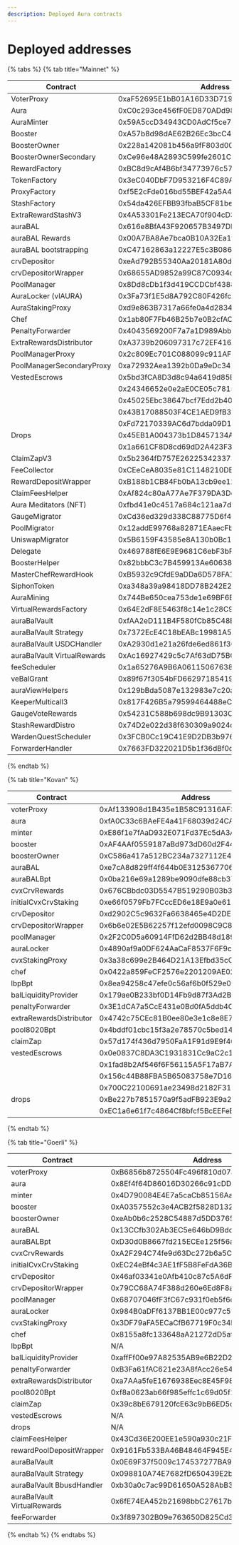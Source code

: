 ```yaml
---
description: Deployed Aura contracts
---
```


# Deployed addresses



{% tabs %}
{% tab title="Mainnet" %}
<table><thead><tr><th width="235.1428571428571">Contract</th><th>Address</th></tr></thead><tbody><tr><td>VoterProxy</td><td>0xaF52695E1bB01A16D33D7194C28C42b10e0Dbec2</td></tr><tr><td>Aura</td><td>0xC0c293ce456fF0ED870ADd98a0828Dd4d2903DBF</td></tr><tr><td>AuraMinter</td><td>0x59A5ccD34943CD0AdCf5ce703EE9F06889E13707</td></tr><tr><td>Booster</td><td>0xA57b8d98dAE62B26Ec3bcC4a365338157060B234</td></tr><tr><td>BoosterOwner</td><td>0x228a142081b456a9fF803d004504955032989f04</td></tr><tr><td>BoosterOwnerSecondary</td><td>0xCe96e48A2893C599fe2601Cc1918882e1D001EaD</td></tr><tr><td>RewardFactory</td><td>0xBC8d9cAf4B6bf34773976c5707ad1F2778332DcA</td></tr><tr><td>TokenFactory</td><td>0x3eC040DbF7D953216F4C89A2e665d5073445f5Ba</td></tr><tr><td>ProxyFactory</td><td>0xf5E2cFde016bd55BEF42a5A4bAad7E21cd39720d</td></tr><tr><td>StashFactory</td><td>0x54da426EFBB93fbaB5CF81bef03F9B9F00A3E915</td></tr><tr><td>ExtraRewardStashV3</td><td>0x4A53301Fe213ECA70f904cD3766C07DB3A621bF8</td></tr><tr><td>auraBAL</td><td>0x616e8BfA43F920657B3497DBf40D6b1A02D4608d</td></tr><tr><td>auraBAL Rewards</td><td>0x00A7BA8Ae7bca0B10A32Ea1f8e2a1Da980c6CAd2</td></tr><tr><td>auraBAL bootstrapping</td><td>0xC47162863a12227E5c3B0860715F9cF721651C0c</td></tr><tr><td>crvDepositor</td><td>0xeAd792B55340Aa20181A80d6a16db6A0ECd1b827</td></tr><tr><td>crvDepositorWrapper</td><td>0x68655AD9852a99C87C0934c7290BB62CFa5D4123</td></tr><tr><td>PoolManager</td><td>0x8Dd8cDb1f3d419CCDCbf4388bC05F4a7C8aEBD64</td></tr><tr><td>AuraLocker (vlAURA)</td><td>0x3Fa73f1E5d8A792C80F426fc8F84FBF7Ce9bBCAC</td></tr><tr><td>AuraStakingProxy</td><td>0xd9e863B7317a66fe0a4d2834910f604Fd6F89C6c</td></tr><tr><td>Chef</td><td>0x1ab80F7Fb46B25b7e0B2cfAC23Fc88AC37aaf4e9</td></tr><tr><td>PenaltyForwarder</td><td>0x4043569200F7a7a1D989AbbaBC2De2Bde1C20D1E</td></tr><tr><td>ExtraRewardsDistributor</td><td>0xA3739b206097317c72EF416F0E75BB8f58FbD308</td></tr><tr><td>PoolManagerProxy</td><td>0x2c809Ec701C088099c911AF9DdfA4A1Db6110F3c</td></tr><tr><td>PoolManagerSecondaryProxy</td><td>0xa72932Aea1392b0Da9eDc34178dA2B29EcE2de54</td></tr><tr><td>VestedEscrows</td><td>0x5bd3fCA8D3d8c94a6419d85E0a76ec8Da52d836a</td></tr><tr><td></td><td>0x24346652e0e2aE0CE05c781501fDF4Fe4553fAc6</td></tr><tr><td></td><td>0x45025Ebc38647bcf7Edd2b40CfDaF3fbfE1538F5</td></tr><tr><td></td><td>0x43B17088503F4CE1AED9fB302ED6BB51aD6694Fa</td></tr><tr><td></td><td>0xFd72170339AC6d7bdda09D1eACA346B21a30D422</td></tr><tr><td>Drops</td><td>0x45EB1A004373b1D8457134A2C04a42d69D287724</td></tr><tr><td></td><td>0x1a661CF8D8cd69dD2A423F3626A461A24280a8fB</td></tr><tr><td>ClaimZapV3</td><td>0x5b2364fD757E262253423373E4D57C5c011Ad7F4</td></tr><tr><td>FeeCollector</td><td>0xCEeCeA8035e81C1148210DB3b2f870F470CC81bf</td></tr><tr><td>RewardDepositWrapper</td><td>0xB188b1CB84Fb0bA13cb9ee1292769F903A9feC59</td></tr><tr><td>ClaimFeesHelper</td><td>0xAf824c80aA77Ae7F379DA3Dc05fea0dC1941c200</td></tr><tr><td>Aura Meditators (NFT)</td><td>0xfbd41e0c4517a684c121aa7dda2fc462d9592e63</td></tr><tr><td>GaugeMigrator</td><td>0xCd36ed329d338C88775D6f499E99265989DeBA53</td></tr><tr><td>PoolMigrator</td><td>0x12addE99768a82871EAaecFbDB065b12C56F0578</td></tr><tr><td>UniswapMigrator</td><td>0x5B6159F43585e8A130b0Bc1d31e38Ce7028145b6</td></tr><tr><td>Delegate </td><td>0x469788fE6E9E9681C6ebF3bF78e7Fd26Fc015446</td></tr><tr><td>BoosterHelper</td><td>0x82bbbC3c7B459913Ae6063858832a6C2c43D0Bd0</td></tr><tr><td>MasterChefRewardHook</td><td>0xB5932c9CfdE9aDDa6D578FA168D7F8D2688b84Da</td></tr><tr><td>SiphonToken</td><td>0xa348a39a98418DD78B242E2fD7B14e18aC080e75</td></tr><tr><td>AuraMining</td><td>0x744Be650cea753de1e69BF6BAd3c98490A855f52</td></tr><tr><td>VirtualRewardsFactory</td><td>0x64E2dF8E5463f8c14e1c28C9782f7B4B6062b2c3</td></tr><tr><td>auraBalVault</td><td>0xfAA2eD111B4F580fCb85C48E6DC6782Dc5FCD7a6</td></tr><tr><td>auraBalVault Strategy</td><td>0x7372EcE4C18bEABc19981A53b557be90dcBd2b66</td></tr><tr><td>auraBalVault USDCHandler</td><td>0xA2930d1e21a26fde6ed861f303205536A98381eD</td></tr><tr><td>auraBalVault VirtualRewards</td><td>0xAc16927429c5c7Af63dD75BC9d8a58c63FfD0147</td></tr><tr><td>feeScheduler</td><td>0x1a65276A9B6A0611506763839B1fFAe3E86718b4</td></tr><tr><td>veBalGrant</td><td>0x89f67f3054bFD662971854190Dbc18dcaBb416f6</td></tr><tr><td>auraViewHelpers</td><td>0x129bBda5087e132983e7c20ae1F761333D40c229</td></tr><tr><td>KeeperMulticall3</td><td>0x817F426B5a79599464488eCCf82c3F54b9330E15</td></tr><tr><td>GaugeVoteRewards</td><td>0x54231C588b698dc9B91303C95c85F050DA35189B</td></tr><tr><td>StashRewardDistro</td><td>0x74D2e022d38f630309a9024c4c993A3F72241298</td></tr><tr><td>WardenQuestScheduler</td><td>0x3FCB0Cc19C41E9D2DB3b9764032CD457bAA2fb47</td></tr><tr><td>ForwarderHandler</td><td>0x7663FD322021D5b1f36dBf0c97D34cfa039fCCA1</td></tr></tbody></table>
{% endtab %}

{% tab title="Kovan" %}


<table data-header-hidden><thead><tr><th width="150">Contract</th><th>Address</th></tr></thead><tbody><tr><td>voterProxy</td><td>0xAf133908d1B435e1B58C91316AF3f17688a47A50</td></tr><tr><td>aura</td><td>0xfA0C33c6BAeFE4a41F68039d24CA116a4E4B49DE</td></tr><tr><td>minter</td><td>0xE86f1e7fAaD932E071Fd37Ec5dA3A2877a31c51F</td></tr><tr><td>booster</td><td>0xAF4AAf0559187aBd973dD60d2F44513aF3a2490d</td></tr><tr><td>boosterOwner</td><td>0xC586a417a512BC234a7327112E41284F2E98B953</td></tr><tr><td>auraBAL</td><td>0xe7cA8d829ff4f644b0E312536770630Fa63EdAab</td></tr><tr><td>auraBALBpt</td><td>0x0ba216e69a1289be9090dfe88cb37d8a542cb74b</td></tr><tr><td>cvxCrvRewards</td><td>0x676CBbdc03D5547B519290B03b3d0a865eE2fE10</td></tr><tr><td>initialCvxCrvStaking</td><td>0xe66f0579Fb7FCccED6e18E9a0e610493811Bfe79</td></tr><tr><td>crvDepositor</td><td>0xd2902C5c9632Fa6638465e4D2DE5AcDcCf8Ca673</td></tr><tr><td>crvDepositorWrapper</td><td>0x6b6e02E5B62257f12efd0098C9C836D31E21eB6F</td></tr><tr><td>poolManager</td><td>0x2F2C0D5a60914FfD62d2BB48d189b1cd87BedE61</td></tr><tr><td>auraLocker</td><td>0x4890af9a0DF624AaCaF8537F6F9caC56A723cb2F</td></tr><tr><td>cvxStakingProxy</td><td>0x3a38c699e2B464D21A13Efbd35cC71021994b032</td></tr><tr><td>chef</td><td>0x0422a859FeCF2576e2201209AE02eFff916AfCF4</td></tr><tr><td>lbpBpt</td><td>0x8ea94258c47efe0c56af6b0f529e05298f5aca64</td></tr><tr><td>balLiquidityProvider</td><td>0x179ae0B233bf0D14Fb9d87f3Ad2BF7625aF96623</td></tr><tr><td>penaltyForwarder</td><td>0x3E1dCA7a5CcE431e0Bd0fA5ddb4C3575E20A07C4</td></tr><tr><td>extraRewardsDistributor</td><td>0x4742c75CEc81B0ee80e3e1c8e8E7Cd5aeB218F41</td></tr><tr><td>pool8020Bpt</td><td>0x4bddf01cbc15f3a2e78570c5bed14c67a16327f6</td></tr><tr><td>claimZap</td><td>0x57d174f436d7950FaA1F91d9E9f40716E199B28c</td></tr><tr><td>vestedEscrows</td><td>0x0e0837C8DA3C1931831Cc9aC2c19265AAa16cF97</td></tr><tr><td></td><td>0x1fad8b2Af546f6F56115A5F17aB7A6e6946A771a</td></tr><tr><td></td><td>0x156c44B88FBA5B65083758e7D1634c9fD27F0a31</td></tr><tr><td></td><td>0x700C22100691ae23498d2182F317A7bC2829043a</td></tr><tr><td>drops</td><td>0xBe227b7851570a9f5adFB923E9a2d4583EB6630F</td></tr><tr><td></td><td>0xEC1a6e61f7c4864Cf8bfcf5BcEEFeE6259D6A2B6</td></tr></tbody></table>
{% endtab %}

{% tab title="Goerli" %}


<table data-header-hidden><thead><tr><th width="150">Contract</th><th>Address</th></tr></thead><tbody><tr><td>voterProxy</td><td>0xB6856b8725504Fc496f810d07a6659e1145b671d</td></tr><tr><td>aura</td><td>0x8Ef4f64D86016D30266c91cDDbE555B52a3Ce833</td></tr><tr><td>minter</td><td>0x4D790084E4E7a5caCb85156AaA4DD14eDf813bf8</td></tr><tr><td>booster</td><td>0xA0357552c3e4ACB2f5828D1322D90A22801AD196</td></tr><tr><td>boosterOwner</td><td>0xeAb0b6c2528C54887d5DD3765ed9Bd1884A1d125</td></tr><tr><td>auraBAL</td><td>0x13CCfb302Ab3EC5e646bD9Bdc87180fD255ee6A8</td></tr><tr><td>auraBALBpt</td><td>0xD30d0B8667fd215ECEe125f56ae1e30d42659850</td></tr><tr><td>cvxCrvRewards</td><td>0xA2F294C74fe9d63Dc272b6a5C3aE494BfA0DF14B</td></tr><tr><td>initialCvxCrvStaking</td><td>0xEC24eBf4c3AE1fF5B8FeFdA36B63a36261Fb95c1</td></tr><tr><td>crvDepositor</td><td>0x46af03341e0Afb410c87c5A6dF412Bf5C8858cCc</td></tr><tr><td>crvDepositorWrapper</td><td>0x79CC68A74F388d260e6Ed8F8aE2ce810E8d6FE38</td></tr><tr><td>poolManager</td><td>0x68707046fF3fC67c931f0eb5f6d227bbe1DE6a7B</td></tr><tr><td>auraLocker</td><td>0x984B0aDFf6137BB1E00c977c594f4C1664894CEc</td></tr><tr><td>cvxStakingProxy</td><td>0x3DF79aFA5ECaCfB67719F0c34b562BA8cA5F0945</td></tr><tr><td>chef</td><td>0x8155a8fc133648aA21272dD5afE2a700B28c6250</td></tr><tr><td>lbpBpt</td><td>N/A</td></tr><tr><td>balLiquidityProvider</td><td>0xaffFf00e97A82535AB9e6B22D26fB37B8b66B9dF</td></tr><tr><td>penaltyForwarder</td><td>0xB3Fa61fAC621e23A8fAcc26e54902D69851ac572</td></tr><tr><td>extraRewardsDistributor</td><td>0xa7AAa5feE1676938Eec8E45F984552C216da3796</td></tr><tr><td>pool8020Bpt</td><td>0xf8a0623ab66f985effc1c69d05f1af4badb01b00</td></tr><tr><td>claimZap</td><td>0x39c8bE679120fcE63c9bB6ED5c6bE8225C9f16b9</td></tr><tr><td>vestedEscrows</td><td>N/A</td></tr><tr><td>drops</td><td>N/A</td></tr><tr><td>claimFeesHelper</td><td>0x43Cd36E200EE1e590a930c21Fd1f67bb90d7f8B3</td></tr><tr><td>rewardPoolDepositWrapper</td><td>0x9161Fb533BA46B48464F945E4520CDD0E8d4F223</td></tr><tr><td>auraBalVault</td><td>0x0E69F37f5009c174537277BA956A13663AAAa814</td></tr><tr><td>auraBalVault Strategy</td><td>0x098810A74E7682fD650439E2b7440519cf4B022A</td></tr><tr><td>auraBalVault BbusdHandler</td><td>0xb30a0c7ac99D61650A528AbB31A46470C55f4834</td></tr><tr><td>auraBalVault VirtualRewards</td><td>0x6fE74EA452b21698bbC27617b2B23FB797393094</td></tr><tr><td>feeForwarder</td><td>0x3f897302B09e763650D825Cd3c738EfDf8510Ad8</td></tr></tbody></table>
{% endtab %}
{% endtabs %}

